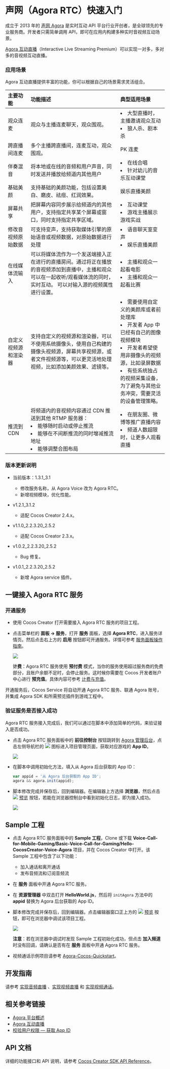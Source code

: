 # 声网（Agora RTC）快速入门

成立于 2013 年的 [声网 Agora](https://www.agora.io/cn/) 是实时互动 API 平台行业开创者，是全球领先的专业服务商。开发者只需简单调用 API，即可在应用内构建多种实时音视频互动场景。

[Agora 互动直播](https://docs.agora.io/cn/Audio%20Broadcast/product_live_audio?platform=All%20Platforms)（Interactive Live Streaming Premium）可以实现一对多，多对多的音视频互动直播。

### 应用场景

Agora 互动直播提供丰富的功能，你可以根据自己的场景需求灵活组合。

| 主要功能 | 功能描述 | 典型适用场景  |
| :------ | :----- | :---------- |
| 观众连麦           | 观众与主播连麦聊天，观众围观。                               | <li>大型直播时，主播邀请观众互动 <li>狼人杀、剧本杀          |
| 跨直播间连麦         | 多个主播跨直播间，连麦互动，观众围观。                       | PK 连麦                                                      |
| 伴奏混音             | 将本地或在线的音频和用户声音，同时发送并播放给频道内其他用户 | <li>在线合唱 <li>针对幼儿的音乐互动课堂                      |
| 基础美颜          | 支持基础的美颜功能，包括设置美白、磨皮、祛痘、红润效果。 | 娱乐直播美颜      |
| 屏幕共享      | 把屏幕内容同步展示给频道内的其他用户，支持指定共享某个屏幕或窗口，同时支持指定共享区域。      | <li>互动课堂<li>游戏主播展示游戏实战                         |
| 修改音视频原始数据   | 可支持变声，支持获取媒体引擎的原始语音或视频数据，对原始数据进行处理 | <li>语音聊天室变声<li>娱乐直播美颜                           |
| 在线媒体流输入       | 可以将媒体流作为一个发送端接入正在进行的直播房间。通过将正在播放的音视频添加到直播中，主播和观众可以在一起收听/观看媒体流的同时，实时互动。 可以对输入源的视频属性进行设置。 | <li>主播和观众一起看电影 <li>主播和观众一起看比赛            |
| 自定义视频源和渲染器 | 支持自定义的视频源和渲染器，可以不使用系统摄像头，使用自己构建的摄像头视频源，屏幕共享视频源，或者文件视频源等，可以更灵活地处理视频，比如添加美颜效果、滤镜等。 | <li>需要使用自定义的美颜库或者前处理库<li>开发者 App 中已经有自己的图像视频模块<li>开发者希望使用非摄像头的视频源，比如录屏数据<li>有些系统独占的视频采集设备，为了避免与其他业务冲突，需要灵活的设备管理策略。 |
| 推流到 CDN           | 将频道内的音视频内容通过 CDN 推送到其他 RTMP 服务器： <li>能够随时启动或停止推流 <li>能够在不间断推流的同时增减推流地址 <li>能够调整合图布局 | <li>在朋友圈、微博等推广直播内容<li>频道人数超限时，让更多人观看直播 |

### 版本更新说明

- 当前版本：1.3.1_3.1

    - 修改服务名称，从 Agora Voice 改为 Agora RTC。
    - 新增视频模块，优化性能。

- v1.2.1_3.1.2

    - 适配 Cocos Creator 2.4.x。

- v1.1.0_2.2.3.20_2.5.2

    - 适配 Cocos Creator 2.3.x。

- v1.0.2_2.2.3.20_2.5.2

    - Bug 修复。

- v1.0.1_2.2.3.20_2.5.2

    - 新增 Agora service 插件。

## 一键接入 Agora RTC 服务

### 开通服务

- 使用 Cocos Creator 打开需要接入 Agora RTC 服务的项目工程。

- 点击菜单栏的 **面板 -> 服务**，打开 **服务** 面板，选择 **Agora RTC**，进入服务详情页。然后点击右上方的 **启用** 按钮即可开通服务。详情可参考 [服务面板操作指南](./user-guide.md)。

    ![](agora/agora-panel.png)

    **计费**：Agora RTC 服务使用 **预付费** 模式，当你的服务使用超过服务商的免费部分，且账户余额不足时，会停止服务。这时候你需要在 Cocos 开发者账户中心进行 **预充值**。具体内容可参考 [计费与充值](./billing-and-charge.md)。

开通服务后，Cocos Service 将自动开通 Agora RTC 服务、联通 Agora 账号，并集成 Agora SDK 和所需预览插件到游戏工程中。

### 验证服务是否接入成功

Agora RTC 服务接入完成后，我们可以通过在脚本中添加简单的代码，来验证接入是否成功。

- 点击 Agora RTC 服务面板中的 **前往控制台** 按钮跳转到 [Agora 管理后台](https://console.agora.io/)，点击左侧导航栏的 ![](agora/agora-projecticon.png) 图标进入项目管理页面，获取对应游戏的 **App ID**。

    ![](agora/agora-param.png)

- 在脚本中调用初始化方法，填入从 Agora 后台获取的 App ID：

    ```js
    var appid = '从 Agora 后台获取的 App ID';
    agora && agora.init(appid);
    ```

- 脚本修改完成并保存后，回到编辑器。在编辑器上方选择 **浏览器**，然后点击 ![](./image/preview-button.jpg) [预览](../getting-started/basics/preview-build.md) 按钮，若能在浏览器控制台中看到初始化日志，即为接入成功。

    ![](agora/agora-debugging.png)

## Sample 工程

- 点击 Agora RTC 服务面板中的 **Sample 工程**，Clone 或下载 **Voice-Call-for-Mobile-Gaming/Basic-Voice-Call-for-Gaming/Hello-CocosCreator-Voice-Agora** 项目，并在 Cocos Creator 中打开。该 Sample 工程中包含了以下功能：

  - 加入通话和离开通话
  - 发布音频流和订阅音频流

- 在 **服务** 面板中开通 Agora RTC 服务。

- 在 **资源管理器** 中双击打开 **HelloWorld.js**，然后将 `initAgora` 方法中的 **appid** 替换为 Agora 后台获取的 App ID。

- 脚本修改完成并保存后，回到编辑器。点击编辑器窗口正上方的 ![](./image/preview-button.jpg) [预览](../getting-started/basics/preview-build.md) 按钮，即可在浏览器中调试该项目工程。

  ![](agora/agora-sample.jpg)

  **注意**：若在浏览器中调试时发现 Sample 工程初始化成功，但点击 **加入频道** 时没有回调，请确认是否有在 **服务** 面板中开通 Agora RTC 服务。

- 视频通话示例项目请参考 [Agora-Cocos-Quickstart](https://docs.agora.io/cn/Interactive%20Broadcast/start_live_cocos_creator?platform=Cocos%20Creator#%E7%9B%B8%E5%85%B3%E9%93%BE%E6%8E%A5)。

## 开发指南

请参考 [实现音频直播](https://docs.agora.io/cn/Interactive%20Broadcast/start_live_audio_cocos_creator?platform=Cocos%20Creator) 、[实现视频直播](https://docs.agora.io/cn/Interactive%20Broadcast/start_live_cocos_creator?platform=Cocos%20Creator) 和 [实现视频通话](https://docs.agora.io/cn/Video/start_call_cocos_creator?platform=Cocos%20Creator)。

## 相关参考链接

- [Agora 平台概述](https://docs.agora.io/cn/Agora%20Platform/agora_platform?platform=Cocos%20Creator)
- [Agora 互动直播](https://docs.agora.io/cn/Interactive%20Broadcast/product_live?platform=Cocos%20Creator)
- [校验用户权限 — 获取 App ID](https://docs.agora.io/cn/Agora%20Platform/token?platform=All%20Platforms) 

## API 文档

详细的功能接口和 API 说明，请参考 [Cocos Creator SDK API Reference](https://docs.agora.io/cn/Video/API%20Reference/cocos_creator/index.html)。
